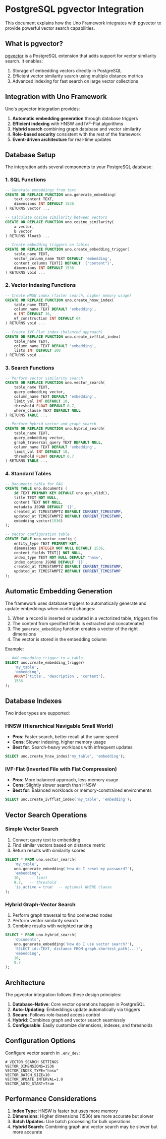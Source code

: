 # PostgreSQL pgvector Integration

This document explains how the Uno Framework integrates with pgvector to provide powerful vector search capabilities.

## What is pgvector?

[pgvector](https://github.com/pgvector/pgvector) is a PostgreSQL extension that adds support for vector similarity search. It enables:

1. Storage of embedding vectors directly in PostgreSQL
2. Efficient vector similarity search using multiple distance metrics
3. Advanced indexing for fast search on large vector collections

## Integration with Uno Framework

Uno's pgvector integration provides:

1. **Automatic embedding generation** through database triggers
2. **Efficient indexing** with HNSW and IVF-Flat algorithms
3. **Hybrid search** combining graph database and vector similarity
4. **Role-based security** consistent with the rest of the framework
5. **Event-driven architecture** for real-time updates

## Database Setup

The integration adds several components to your PostgreSQL database:

### 1. SQL Functions

```sql
-- Generate embeddings from text
CREATE OR REPLACE FUNCTION uno.generate_embedding(
    text_content TEXT,
    dimensions INT DEFAULT 1536
) RETURNS vector ...

-- Calculate cosine similarity between vectors
CREATE OR REPLACE FUNCTION uno.cosine_similarity(
    a vector,
    b vector
) RETURNS float8 ...

-- Create embedding triggers on tables
CREATE OR REPLACE FUNCTION uno.create_embedding_trigger(
    table_name TEXT,
    vector_column_name TEXT DEFAULT 'embedding',
    content_columns TEXT[] DEFAULT '{"content"}',
    dimensions INT DEFAULT 1536
) RETURNS void ...
```

### 2. Vector Indexing Functions

```sql
-- Create HNSW index (faster search, higher memory usage)
CREATE OR REPLACE FUNCTION uno.create_hnsw_index(
    table_name TEXT,
    column_name TEXT DEFAULT 'embedding',
    m INT DEFAULT 16,          
    ef_construction INT DEFAULT 64
) RETURNS void ...

-- Create IVF-Flat index (balanced approach)
CREATE OR REPLACE FUNCTION uno.create_ivfflat_index(
    table_name TEXT,
    column_name TEXT DEFAULT 'embedding',
    lists INT DEFAULT 100
) RETURNS void ...
```

### 3. Search Functions

```sql
-- Perform vector similarity search
CREATE OR REPLACE FUNCTION uno.vector_search(
    table_name TEXT,
    query_embedding vector,
    column_name TEXT DEFAULT 'embedding',
    limit_val INT DEFAULT 10,
    threshold FLOAT DEFAULT 0.7,
    where_clause TEXT DEFAULT NULL
) RETURNS TABLE ...

-- Perform hybrid vector and graph search
CREATE OR REPLACE FUNCTION uno.hybrid_search(
    table_name TEXT,
    query_embedding vector,
    graph_traversal_query TEXT DEFAULT NULL,
    column_name TEXT DEFAULT 'embedding',
    limit_val INT DEFAULT 10,
    threshold FLOAT DEFAULT 0.7
) RETURNS TABLE ...
```

### 4. Standard Tables

```sql
-- Documents table for RAG
CREATE TABLE uno.documents (
    id TEXT PRIMARY KEY DEFAULT uno.gen_ulid(),
    title TEXT NOT NULL,
    content TEXT NOT NULL,
    metadata JSONB DEFAULT '{}',
    created_at TIMESTAMPTZ DEFAULT CURRENT_TIMESTAMP,
    updated_at TIMESTAMPTZ DEFAULT CURRENT_TIMESTAMP,
    embedding vector(1536)
);

-- Vector configuration table
CREATE TABLE uno.vector_config (
    entity_type TEXT PRIMARY KEY,
    dimensions INTEGER NOT NULL DEFAULT 1536,
    content_fields TEXT[] NOT NULL,
    index_type TEXT NOT NULL DEFAULT 'hnsw',
    index_options JSONB DEFAULT '{}',
    created_at TIMESTAMPTZ DEFAULT CURRENT_TIMESTAMP,
    updated_at TIMESTAMPTZ DEFAULT CURRENT_TIMESTAMP
);
```

## Automatic Embedding Generation

The framework uses database triggers to automatically generate and update embeddings when content changes:

1. When a record is inserted or updated in a vectorized table, triggers fire
2. The content from specified fields is extracted and concatenated
3. The `generate_embedding` function creates a vector of the right dimensions
4. The vector is stored in the embedding column

Example:
```sql
-- Add embedding trigger to a table
SELECT uno.create_embedding_trigger(
    'my_table',
    'embedding',
    ARRAY['title', 'description', 'content'],
    1536
);
```

## Database Indexes

Two index types are supported:

### HNSW (Hierarchical Navigable Small World)

- **Pros**: Faster search, better recall at the same speed
- **Cons**: Slower indexing, higher memory usage
- **Best for**: Search-heavy workloads with infrequent updates

```sql
SELECT uno.create_hnsw_index('my_table', 'embedding');
```

### IVF-Flat (Inverted File with Flat Compression)

- **Pros**: More balanced approach, less memory usage
- **Cons**: Slightly slower search than HNSW
- **Best for**: Balanced workloads or memory-constrained environments

```sql
SELECT uno.create_ivfflat_index('my_table', 'embedding');
```

## Vector Search Operations

### Simple Vector Search

1. Convert query text to embedding
2. Find similar vectors based on distance metric
3. Return results with similarity scores

```sql
SELECT * FROM uno.vector_search(
    'my_table',
    uno.generate_embedding('How do I reset my password?'),
    'embedding',
    10,    -- limit
    0.7,   -- threshold
    'is_active = true'  -- optional WHERE clause
);
```

### Hybrid Graph-Vector Search

1. Perform graph traversal to find connected nodes
2. Perform vector similarity search
3. Combine results with weighted ranking

```sql
SELECT * FROM uno.hybrid_search(
    'documents',
    uno.generate_embedding('How do I use vector search?'),
    'SELECT id::TEXT, distance FROM graph.shortest_path(...)',
    'embedding',
    10,
    0.7
);
```

## Architecture

The pgvector integration follows these design principles:

1. **Database-Native**: Core vector operations happen in PostgreSQL
2. **Auto-Updating**: Embeddings update automatically via triggers
3. **Secure**: Follows role-based access control
4. **Hybrid**: Combines graph and vector search seamlessly
5. **Configurable**: Easily customize dimensions, indexes, and thresholds

## Configuration Options

Configure vector search in `.env_dev`:

```
# VECTOR SEARCH SETTINGS
VECTOR_DIMENSIONS=1536
VECTOR_INDEX_TYPE="hnsw"
VECTOR_BATCH_SIZE=10
VECTOR_UPDATE_INTERVAL=1.0
VECTOR_AUTO_START=True
```

## Performance Considerations

1. **Index Type**: HNSW is faster but uses more memory
2. **Dimensions**: Higher dimensions (1536) are more accurate but slower
3. **Batch Updates**: Use batch processing for bulk operations
4. **Hybrid Search**: Combining graph and vector search may be slower but more accurate